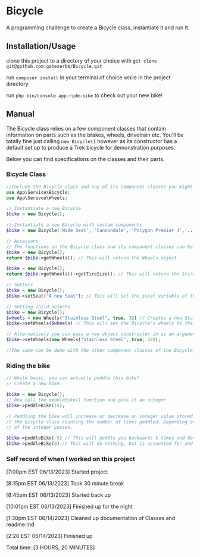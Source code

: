 # Bicycle
A programming challenge to create a Bicycle class, instantiate it and run it.

## Installation/Usage
clone this project to a directory of your choice with
``git clone git@github.com:gabezerbe/Bicycle.git``

run ``composer install`` in your terminal of choice while in the project directory

run ``php bin/console app:ride-bike`` to check out your new bike!

## Manual
The Bicycle class relies on a few component classes that contain information on parts such as the brakes, wheels, drivetrain etc.
You'll be totally fine just calling `new Bicycle()` however as its constructor has a default set up to produce a Trek bicycle for demonstration purposes.

Below you can find specifications on the classes and their parts.

### Bicycle Class
```php
//Include the Bicycle class and any of its component classes you might want to alter
use App\Service\Bicycle;
use App\Serivce\Wheels;

// Instantiate a new Bicycle
$bike = new Bicycle();

// Instantiate a new Bicycle with custom components
$bike = new Bicycle('Wide Seat', 'Cannondale', 'Polygon Premier 4', ...);

// Accessors
// The functions on the Bicycle class and its component classes can be accessed with arrow notation such as
$bike = new Bicycle();
return $bike->getWheels(); // This will return the Wheels object

$bike = new Bicycle();
return $bike->getWheels()->getTireSize(); // This will return the $tireSize of the Bicycle's Wheels class.

// Setters
$bike = new Bicycle();
$bike->setSeat("A new Seat"); // This will set the $seat variable of the Bicycle to a new string provided.

// Setting child objects
$bike = new Bicycle();
$wheels = new Wheels("Stainless Steel", true, 32) // Creates a new Stainless Steel, Tubeless, 32inch set of Wheels
$bike->setWheels($wheels) // This will set the Bicycle's wheels to the new $wheels Wheels object we just created

// Alternatively you can pass a new object constructor in as an argument as well
$bike->setWheels(new Wheels("Stainless Steel", true, 32));

//The same can be done with the other component classes of the Bicycle, read their class files to find out more!
```

### Riding the bike
```php
// While basic, you can actually peddle this bike!
// Create a new bike:

$bike = new Bicycle();
// Now call the peddleBike() function and pass it an integer
$bike->peddleBike(15);

// Peddling the bike will increase or decrease an integer value stored on the
// the bicycle class counting the number of times peddled. Depending on the positivity
// of the integer passed.

$bike->peddleBike(-5) // This will peddle you backwards 5 times and decreases the peddled integer as such
$bike->peddleBike(0) // This will do nothing, but is accounted for and will let you know you decided not to peddle.
```


### Self record of when I worked on this project
[7:00pm EST 06/13/2023] Started project

[8:15pm EST 06/13/2023] Took 30 minute break

[8:45pm EST 06/13/2023] Started back up

[10:01pm EST 06/13/2023] Finished up for the night

[1:30pm EST 06/14/2023] Cleaned up documentation of Classes and readme.md

[2:20 EST 06/14/2023] Finished up

Total time: [3 HOURS, 20 MINUTES] 

